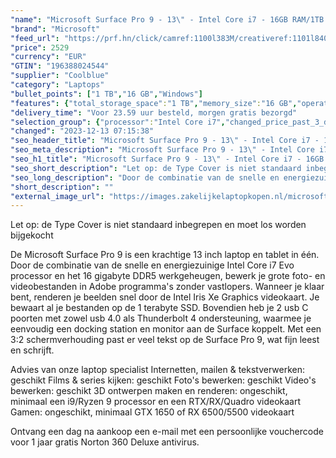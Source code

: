```yaml
---
"name": "Microsoft Surface Pro 9 - 13\" - Intel Core i7 - 16GB RAM/1TB SSD - PLATINUM"
"brand": "Microsoft"
"feed_url": "https://prf.hn/click/camref:1100l383M/creativeref:1101l84031/destination:https%3A%2F%2Fwww.coolblue.nl%2Fproduct%2F913502"
"price": 2529
"currency": "EUR"
"GTIN": "196388024544"
"supplier": "Coolblue"
"category": "Laptops"
"bullet_points": ["1 TB","16 GB","Windows"]
"features": {"total_storage_space":"1 TB","memory_size":"16 GB","operating_system":"Windows"}
"delivery_time": "Voor 23.59 uur besteld, morgen gratis bezorgd"
"selection_group": {"processor":"Intel Core i7","changed_price_past_3_days":false,"product_family":"Surface Pro 9"}
"changed": "2023-12-13 07:15:38"
"seo_header_title": "Microsoft Surface Pro 9 - 13\" - Intel Core i7 - 16GB RAM/1TB SSD - PLATINUM"
"seo_meta_description": "Microsoft Surface Pro 9 - 13\" - Intel Core i7 - 16GB RAM/1TB SSD - PLATINUM"
"seo_h1_title": "Microsoft Surface Pro 9 - 13\" - Intel Core i7 - 16GB RAM/1TB SSD - PLATINUM"
"seo_short_description": "Let op: de Type Cover is niet standaard inbegrepen en moet los worden bijgekocht\r\n\r\nDe Microsoft Surface Pro 9 is een krachtige 13 inch laptop en tablet in één."
"seo_long_description": "Door de combinatie van de snelle en energiezuinige Intel Core i7 Evo processor en het 16 gigabyte DDR5 werkgeheugen, bewerk je grote foto- en videobestanden in Adobe programma's zonder vastlopers. Wanneer je klaar bent, renderen je beelden snel door de Intel Iris Xe Graphics videokaart. Je bewaart al je bestanden op de 1 terabyte SSD. Bovendien heb je 2 usb C poorten met zowel usb 4. 0 als Thunderbolt 4 ondersteuning, waarmee je eenvoudig een docking station en monitor aan de Surface koppelt. Met een 3:2 schermverhouding past er veel tekst op de Surface Pro 9, wat fijn leest en schrijft. \r\n\r\nAdvies van onze laptop specialist\r\nInternetten, mailen & tekstverwerken: geschikt\r\nFilms & series kijken: geschikt\r\nFoto's bewerken: geschikt\r\nVideo's bewerken: geschikt\r\n3D ontwerpen maken en renderen: ongeschikt, minimaal een i9/Ryzen 9 processor en een RTX/RX/Quadro videokaart\r\nGamen: ongeschikt, minimaal GTX 1650 of RX 6500/5500 videokaart\r\n \r\nOntvang een dag na aankoop een e-mail met een persoonlijke vouchercode voor 1 jaar gratis Norton 360 Deluxe antivirus."
"short_description": ""
"external_image_url": "https://images.zakelijkelaptopkopen.nl/microsoft-surface-pro-9-13-intel-core-i7-16gb-ram-1tb-ssd-platinum.webp"
---
```


Let op: de Type Cover is niet standaard inbegrepen en moet los worden bijgekocht

De Microsoft Surface Pro 9 is een krachtige 13 inch laptop en tablet in één. Door de combinatie van de snelle en energiezuinige Intel Core i7 Evo processor en het 16 gigabyte DDR5 werkgeheugen, bewerk je grote foto- en videobestanden in Adobe programma's zonder vastlopers. Wanneer je klaar bent, renderen je beelden snel door de Intel Iris Xe Graphics videokaart. Je bewaart al je bestanden op de 1 terabyte SSD. Bovendien heb je 2 usb C poorten met zowel usb 4.0 als Thunderbolt 4 ondersteuning, waarmee je eenvoudig een docking station en monitor aan de Surface koppelt. Met een 3:2 schermverhouding past er veel tekst op de Surface Pro 9, wat fijn leest en schrijft.

Advies van onze laptop specialist
Internetten, mailen & tekstverwerken: geschikt
Films & series kijken: geschikt
Foto's bewerken: geschikt
Video's bewerken: geschikt
3D ontwerpen maken en renderen: ongeschikt, minimaal een i9/Ryzen 9 processor en een RTX/RX/Quadro videokaart
Gamen: ongeschikt, minimaal GTX 1650 of RX 6500/5500 videokaart
 
Ontvang een dag na aankoop een e-mail met een persoonlijke vouchercode voor 1 jaar gratis Norton 360 Deluxe antivirus.